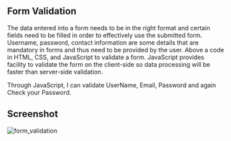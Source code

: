 ## Form Validation
The data entered into a form needs to be in the right format and certain fields need to be filled in order to effectively use the submitted form. 
Username, password, contact information are some details that are mandatory in forms and thus need to be provided by the user.
Above a code in HTML, CSS, and JavaScript to validate a form.
JavaScript provides facility to validate the form on the client-side so data processing will be faster than server-side validation. 

Through JavaScript, I can validate UserName, Email, Password and again Check your Password.


## Screenshot

![form_validation](https://user-images.githubusercontent.com/67471717/118480630-20b55500-b730-11eb-9fd7-7d6f3c9ddd23.PNG)
